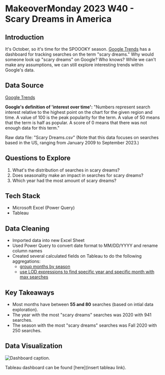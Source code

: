 # MakeoverMonday 2023 W40 - Scary Dreams in America

## Introduction

It's October, so it's time for the SPOOOKY season. [Google Trends](https://trends.google.com/trends/explore?date=2009-01-01%202023-09-30&geo=US&q=scary%20dreams&hl=en-GB) has a dashboard for tracking searches on the term "scary dreams." Why would someone look up "scary dreams" on Google? Who knows? While we can't make any assumptions, we can still explore interesting trends within Google's data. 

## Data Source

[Google Trends](https://trends.google.com/trends/explore?date=2009-01-01%202023-09-30&geo=US&q=scary%20dreams&hl=en-GB)

__Google's definition of 'interest over time':__
"Numbers represent search interest relative to the highest point on the chart for the given region and time. A value of 100 is the peak popularity for the term. A value of 50 means that the term is half as popular. A score of 0 means that there was not enough data for this term."

Raw data file: "Scary Dreams.csv" (Note that this data focuses on searches based in the US, ranging from January 2009 to September 2023.)

## Questions to Explore

1. What's the distribution of searches in scary dreams?
2. Does seasonality make an impact in searches for scary dreams?
3. Which year had the most amount of scary dreams?

## Tech Stack

- Microsoft Excel (Power Query)
- Tableau
  
## Data Cleaning

-  Imported data into new Excel Sheet
-  Used Power Query to convert date format to MM/DD/YYYY and rename column names
-  Created several calculated fields on Tableau to do the following aggregations:
    - [group months by season](https://community.tableau.com/s/question/0D54T00000C5qLeSAJ/group-months-by-season)
    - [use LOD expressions to find specific year and specific month with max searches](https://kb.tableau.com/articles/howto/finding-the-dimension-member-with-the-highest-measure-value)

## Key Takeaways

- Most months have between **55 and 80** searches (based on intial data exploration).
- The year with the most "scary dreams" searches was 2020 with 941 searches.
- The season with the most "scary dreams" searches was Fall 2020 with 250 searches.

## Data Visualization

![Dashboard caption.](img/[screenshot])

Tableau dashboard can be found [here](insert tableau link).
